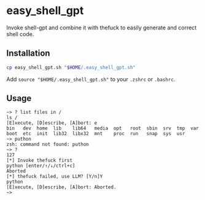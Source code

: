 # easy_shell_gpt

Invoke shell-gpt and combine it with thefuck to easily generate and correct shell code.

## Installation

```bash
cp easy_shell_gpt.sh "$HOME/.easy_shell_gpt.sh"
```

Add `source "$HOME/.easy_shell_gpt.sh"` to your `.zshrc` or `.bashrc`.

## Usage

```
~> ? list files in /
ls /
[E]xecute, [D]escribe, [A]bort: e
bin   dev  home  lib    lib64   media  opt   root  sbin  srv  tmp  var
boot  etc  init  lib32  libx32  mnt    proc  run   snap  sys  usr
~> puthon
zsh: command not found: puthon
~> ?                                                                                      127
[*] Invoke thefuck first
python [enter/↑/↓/ctrl+c]
Aborted
[*] thefuck failed, use LLM? [Y/n]Y
python
[E]xecute, [D]escribe, [A]bort: Aborted.
~> 
```